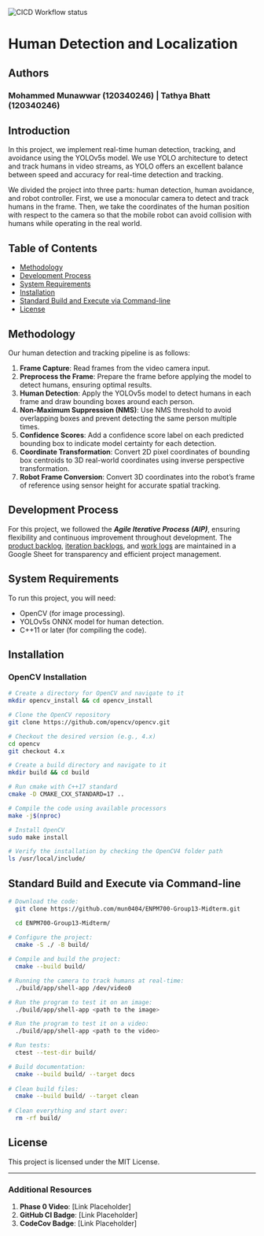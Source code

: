 ![CICD Workflow status](https://github.com/tathya7/ENPM700-Group13-Midterm/actions/workflows/run-unit-test-and-upload-codecov.yml/badge.svg)

# Human Detection and Localization

## Authors 
### Mohammed Munawwar (120340246) | Tathya Bhatt (120340246)

## Introduction
In this project, we implement real-time human detection, tracking, and avoidance using the YOLOv5s model. We use YOLO architecture to detect and track humans in video streams, as YOLO offers an excellent balance between speed and accuracy for real-time detection and tracking.

We divided the project into three parts: human detection, human avoidance, and robot controller. First, we use a monocular camera to detect and track humans in the frame. Then, we take the coordinates of the human position with respect to the camera so that the mobile robot can avoid collision with humans while operating in the real world.

## Table of Contents
- [Methodology](#methodology)
- [Development Process](#development-process)
- [System Requirements](#system-requirements)
- [Installation](#installation)
- [Standard Build and Execute via Command-line](#standard-build-and-execute-via-command-line)
- [License](#license)

## Methodology

Our human detection and tracking pipeline is as follows:

1. **Frame Capture**: Read frames from the video camera input.
2. **Preprocess the Frame**: Prepare the frame before applying the model to detect humans, ensuring optimal results.
3. **Human Detection**: Apply the YOLOv5s model to detect humans in each frame and draw bounding boxes around each person.
4. **Non-Maximum Suppression (NMS)**: Use NMS threshold to avoid overlapping boxes and prevent detecting the same person multiple times.
5. **Confidence Scores**: Add a confidence score label on each predicted bounding box to indicate model certainty for each detection.
6. **Coordinate Transformation**: Convert 2D pixel coordinates of bounding box centroids to 3D real-world coordinates using inverse perspective transformation.
7. **Robot Frame Conversion**: Convert 3D coordinates into the robot’s frame of reference using sensor height for accurate spatial tracking.

## Development Process

For this project, we followed the ***Agile Iterative Process (AIP)***, ensuring flexibility and continuous improvement throughout development. The [product backlog](https://docs.google.com/spreadsheets/d/1zITtZFIbhi-VyhSFAzy4M6afBLeduHdxMXDktULzxks/edit?gid=0#gid=0), [iteration backlogs](https://docs.google.com/spreadsheets/d/1zITtZFIbhi-VyhSFAzy4M6afBLeduHdxMXDktULzxks/edit?gid=1503816755#gid=1503816755), and [work logs](https://docs.google.com/spreadsheets/d/1zITtZFIbhi-VyhSFAzy4M6afBLeduHdxMXDktULzxks/edit?gid=1860513107#gid=1860513107) are maintained in a Google Sheet for transparency and efficient project management.

## System Requirements

To run this project, you will need:

- OpenCV (for image processing).
- YOLOv5s ONNX model for human detection.
- C++11 or later (for compiling the code).

## Installation
### OpenCV Installation
```bash
# Create a directory for OpenCV and navigate to it
mkdir opencv_install && cd opencv_install

# Clone the OpenCV repository
git clone https://github.com/opencv/opencv.git

# Checkout the desired version (e.g., 4.x)
cd opencv
git checkout 4.x

# Create a build directory and navigate to it
mkdir build && cd build

# Run cmake with C++17 standard
cmake -D CMAKE_CXX_STANDARD=17 ..

# Compile the code using available processors
make -j$(nproc)

# Install OpenCV
sudo make install

# Verify the installation by checking the OpenCV4 folder path
ls /usr/local/include/
```

## Standard Build and Execute via Command-line

```bash
# Download the code:
  git clone https://github.com/mun0404/ENPM700-Group13-Midterm.git

  cd ENPM700-Group13-Midterm/
  
# Configure the project:
  cmake -S ./ -B build/

# Compile and build the project:
  cmake --build build/

# Running the camera to track humans at real-time:
  ./build/app/shell-app /dev/video0

# Run the program to test it on an image:
  ./build/app/shell-app <path to the image>

# Run the program to test it on a video:
  ./build/app/shell-app <path to the video>

# Run tests:
  ctest --test-dir build/

# Build documentation:
  cmake --build build/ --target docs
  
# Clean build files:
  cmake --build build/ --target clean
  
# Clean everything and start over:
  rm -rf build/
```

## License

This project is licensed under the MIT License.

---

### Additional Resources

1. **Phase 0 Video**: [Link Placeholder]
2. **GitHub CI Badge**: [Link Placeholder]
3. **CodeCov Badge**: [Link Placeholder]
